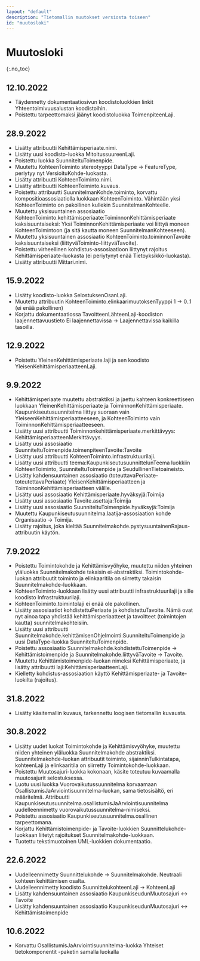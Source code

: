 ```yaml
---
layout: "default"
description: "Tietomallin muutokset versiosta toiseen"
id: "muutosloki"
---
```

# Muutosloki
{:.no_toc}

## 12.10.2022
* Täydennetty dokumentaatiosivun koodistoluokkien linkit Yhteentoimivuusalustan koodistoihin.
* Poistettu tarpeettomaksi jäänyt koodistoluokka ToimenpiteenLaji.

## 28.9.2022

* Lisätty attribuutti Kehittämisperiaate.nimi.
* Lisätty uusi koodisto-luokka MitoitussuureenLaji.
* Poistettu luokka SuunniteltuToimenpide.
* Muutettu KohteenToiminto stereotyyppi DataType -> FeatureType, periytyy nyt VersioituKohde-luokasta.
* Lisätty attribuutti KohteenToiminto.nimi.
* Lisätty attribuutti KohteenToiminto.kuvaus.
* Poistettu attribuutti SuunnitelmanKohde.toiminto, korvattu kompositioassosiaatiolla luokkaan KohteenToiminto. Vähintään yksi KohteenToiminto on pakollinen kullekin SuunnitelmanKohteelle.
* Muutettu yksisuuntainen assosiaatio KohteenToiminto.kehittämisperiaate:ToiminnonKehittämisperiaate kaksisuuntaiseksi: Yksi ToiminnonKehittämisperiaate voi liittyä moneen KohteenToimintoon (ja sitä kautta moneen SuunnitelmanKohteeseen).
* Muutettu yksisuuntainen assosiaatio KohteenToiminto.toiminnonTavoite kaksisuuntaiseksi (liittyväToiminto-liittyväTavoite).
* Poistettu virheellinen kohdistus-assosiaatioon liittynyt rajoitus Kehittämisperiaate-luokasta (ei periytynyt enää Tietoyksikkö-luokasta).
* Lisätty attribuutti Mittari.nimi.


## 15.9.2022

* Lisätty koodisto-luokka SelostuksenOsanLaji.
* Muutettu attribuutin KohteenToiminto.elinkaarimuutoksenTyyppi 1 -> 0..1 (ei enää pakollinen)
* Korjattu dokumentaatiossa TavoitteenLähteenLaji-koodiston laajennettavuustieto Ei laajennettavissa -> Laajennettavissa kaikilla tasoilla.

## 12.9.2022

* Poistettu YleinenKehittämisperiaate.laji ja sen koodisto YleisenKehittämisperiaatteenLaji.

## 9.9.2022

* Kehittämisperiaate muutettu abstraktiksi ja jaettu kahteen konkreettiseen luokkaan YleinenKehittämisperiaate ja ToiminnonKehittämisperiaate. Kaupunkiseutusuunnitelma liittyy suoraan vain YleiseenKehittämisperiaatteeseen, ja KohteenToiminto vain ToiminnonKehittämisperiaatteeseen.
* Lisätty uusi attribuutti Toiminnonkehittämisperiaate.merkittävyys: KehittämisperiaatteenMerkittävyys.
* Lisätty uusi assosiaatio SuunniteltuToimenpide.toimenpiteenTavoite:Tavoite
* Lisätty uusi attribuutti KohteenToiminto.infrastruktuurilaji.
* Lisätty uusi attribuutti teema:KaupunkiseutusuunnittelunTeema luokkiin KohteenToiminto, SuunniteltuToimenpide ja SeudullinenTietoaineisto.
* Lisätty kahdensuuntainen assosiaatio (toteuttavaPeriaate-toteutettavaPeriaate) YleisenKehittämisperiaatteen ja ToiminnonKehittämisperiaatteen välille.
* Lisätty uusi assosiaatio Kehittämisperiaate.hyväksyjä:Toimija
* Lisätty uusi assosiaatio Tavoite.asettaja:Toimija
* Lisätty uusi assosiaatio SuunniteltuToimenpide.hyväksyjä:Toimija
* Muutettu Kaupunkiseutusuunnitelma.laatija-assosiaation kohde Organisaatio -> Toimija.
* Lisätty rajoitus, joka kieltää Suunnitelmakohde.pystysuuntainenRajaus-attribuutin käytön.


## 7.9.2022

* Poistettu Toimintokohde ja Kehittämisvyöhyke, muutettu niiden yhteinen yläluokka Suunnitelmakohde takaisin ei-abstraktiksi. Toimintokohde-luokan attribuutit toiminto ja elinkaaritila on siirretty takaisin Suunnitelmakohde-luokkaan.
* KohteenToiminto-luokkaan lisätty uusi attribuutti infrastruktuurilaji ja sille koodisto Infrastruktuurilaji.
* KohteenToiminto.toimintolaji ei enää ole pakollinen.
* Lisätty assosiaatiot kohdistettuPeriaate ja kohdistettuTavoite. Nämä ovat nyt ainoa tapa yhdistää kehittämisperiaatteet ja tavoitteet (toimintojen kautta) suunnitelmakohteisiin.
* Lisätty uusi attribuutti Suunnitelmakohde.kehittämisenOhjelmointi:SuunniteltuToimenpide ja uusi DataType-luokka SuunniteltuToimenpide.
* Poistettu assosiaatio Suunnitelmakohde.kohdistettuToimenpide -> Kehittämistoimenpide ja Suunnitelmakohde.liittyväTavoite -> Tavoite.
* Muutettu Kehittämistoimenpide-luokan nimeksi Kehittämisperiaate, ja lisätty attribuutti laji:KehittämisperiaatteenLaji.
* Kielletty kohdistus-assosiaation käyttö Kehittämisperiaate- ja Tavoite-luokilta (rajoitus).

## 31.8.2022

* Lisätty käsitemallin kuvaus, tarkennettu loogisen tietomallin kuvausta.

## 30.8.2022

* Lisätty uudet luokat Toimintokohde ja Kehittämisvyöhyke, muutettu niiden yhteinen yläluokka Suunnitelmakohde abstraktiksi. Suunnitelmakohde-luokan attribuutit toiminto, sijainninTulkintatapa, kohteenLaji ja elinkaaritila on siirretty Toimintokohde-luokkaan.
* Poistettu Muutosajuri-luokka kokonaan, käsite toteutuu kuvaamalla muutosajurit selostuksessa.
* Luotu uusi luokka Vuorovaikutussuunnitelma korvaamaan OsallistumisJaArviointisuunnitelma-luokan, sama tietosisältö, eri määritelmä. Attribuutti Kaupunkiseutusuunnitelma.osallistumisJaArviointisuunnitelma uudelleennimetty vuorovaikutussuunnitelma-nimiseksi.
* Poistettu assosiaatio Kaupunkiseutusuunnitelma.osallinen tarpeettomana.
* Korjattu Kehittämistoimenpide- ja Tavoite-luokkien Suunnittelukohde-luokkaan liitetyt rajoitukset Suunnitelmakohde-luokkaan. 
* Tuotettu tekstimuotoinen UML-luokkien dokumentaatio.

## 22.6.2022

* Uudelleennimetty Suunnittelukohde -> Suunnitelmakohde. Neutraali kohteen kehittämisen osalta.
* Uudelleennimetty koodisto SuunnittelukohteenLaji -> KohteenLaji
* Lisätty kahdensuuntainen assosiaatio KaupunkiseudunMuutosajuri <-> Tavoite
* Lisätty kahdensuuntainen assosiaatio KaupunkiseudunMuutosajuri <-> Kehittämistoimenpide

## 10.6.2022

* Korvattu OsallistumisJaArviointisuunnitelma-luokka Yhteiset tietokomponentit -paketin samalla luokalla